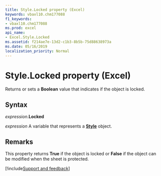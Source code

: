 ```yaml
---
title: Style.Locked property (Excel)
keywords: vbaxl10.chm177088
f1_keywords:
- vbaxl10.chm177088
ms.prod: excel
api_name:
- Excel.Style.Locked
ms.assetid: f214ae7e-13d2-c1b3-8b5b-75d88638973a
ms.date: 05/16/2019
localization_priority: Normal
---
```



# Style.Locked property (Excel)

Returns or sets a **Boolean** value that indicates if the object is locked.


## Syntax

_expression_.**Locked**

_expression_ A variable that represents a **[Style](Excel.Style.md)** object.


## Remarks

This property returns **True** if the object is locked or **False** if the object can be modified when the sheet is protected.




[!include[Support and feedback](~/includes/feedback-boilerplate.md)]